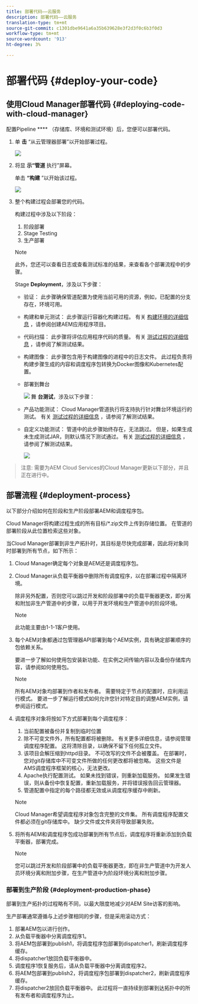 ```yaml
---
title: 部署代码——云服务
description: 部署代码——云服务
translation-type: tm+mt
source-git-commit: c1301dbe9641a6a35b639628e3f2d3f0c6b3f0d3
workflow-type: tm+mt
source-wordcount: '913'
ht-degree: 3%

---
```



# 部署代码 {#deploy-your-code}

## 使用Cloud Manager部署代码 {#deploying-code-with-cloud-manager}

配置Pipeline **** （存储库、环境和测试环境）后，您便可以部署代码。

1. 单 **击** “从云管理器部署”以开始部署过程。

   ![](assets/deploy-code1.png)


1. 将显 **示“管道** 执行”屏幕。

   单击 **“构建** ”以开始该过程。

   ![](assets/deploy-code2.png)

1. 整个构建过程会部署您的代码。

   构建过程中涉及以下阶段：

   1. 阶段部署
   1. Stage Testing
   1. 生产部署
   >[!NOTE]
   >
   >此外，您还可以查看日志或查看测试标准的结果，来查看各个部署流程中的步骤。

   Stage **Deployment**，涉及以下步骤：

   * 验证： 此步骤确保管道配置为使用当前可用的资源，例如，已配置的分支存在，环境可用。
   * 构建和单元测试： 此步骤运行容器化构建过程。 有关 [构建环境的详细信息](/help/onboarding/getting-access-to-aem-in-cloud/creating-aem-application-project.md) ，请参阅创建AEM应用程序项目。
   * 代码扫描： 此步骤将评估应用程序代码的质量。 有关 [测试过程的详细信息](/help/implementing/developing/introduction/understand-test-results.md) ，请参阅了解测试结果。
   * 构建图像： 此步骤包含用于构建图像的进程中的日志文件。 此过程负责将构建步骤生成的内容和调度程序包转换为Docker图像和Kubernetes配置。
   * 部署到舞台

      ![](assets/stage-deployment.png)
   舞 **台测试**，涉及以下步骤：

   * 产品功能测试： Cloud Manager管道执行将支持执行针对舞台环境运行的测试。 有关 [测试过程的详细信息](/help/implementing/developing/introduction/understand-test-results.md) ，请参阅了解测试结果。
   * 自定义功能测试： 管道中的此步骤始终存在，无法跳过。 但是，如果生成未生成测试JAR，则默认情况下测试通过。 有关 [测试过程的详细信息](/help/implementing/developing/introduction/understand-test-results.md) ，请参阅了解测试结果。

      ![](assets/stage-testing.png)





>注意:
>需要为AEM Cloud Services的Cloud Manager更新以下部分，并且正在进行中。

## 部署流程 {#deployment-process}

以下部分介绍如何在阶段和生产阶段部署AEM和调度程序包。

Cloud Manager将构建过程生成的所有目标/*.zip文件上传到存储位置。  在管道的部署阶段从此位置检索这些对象。

当Cloud Manager部署到非生产拓扑时，其目标是尽快完成部署，因此将对象同时部署到所有节点，如下所示：

1. Cloud Manager确定每个对象是AEM还是调度程序包。
1. Cloud Manager从负载平衡器中删除所有调度程序，以在部署过程中隔离环境。

   除非另外配置，否则您可以跳过开发和阶段部署中的负载平衡器更改，即分离和附加非生产管道中的步骤，以用于开发环境和生产管道中的阶段环境。

   >[!NOTE]
   >
   >此功能主要由1-1-1客户使用。

1. 每个AEM对象都通过包管理器API部署到每个AEM实例，具有确定部署顺序的包依赖关系。

   要进一步了解如何使用包安装新功能、在实例之间传输内容以及备份存储库内容，请参阅如何使用包。

   >[!NOTE]
   >
   >所有AEM对象均部署到作者和发布者。 需要特定于节点的配置时，应利用运行模式。 要进一步了解运行模式如何允许您针对特定目的调整AEM实例，请参阅运行模式。

1. 调度程序对象将按如下方式部署到每个调度程序：

   1. 当前配置被备份并复制到临时位置
   1. 除不可变文件外，所有配置都将被删除。 有关更多详细信息，请参阅管理调度程序配置。 这将清除目录，以确保不留下任何孤立文件。
   1. 该项目会解压缩到httpd目录。  不可改写的文件不会被覆盖。 在部署时，您对git存储库中不可变文件所做的任何更改都将被忽略。  这些文件是AMS调度程序框架的核心，无法更改。
   1. Apache执行配置测试。 如果未找到错误，则重新加载服务。 如果发生错误，则从备份中恢复配置，重新加载服务，并将错误报告回云管理器。
   1. 管道配置中指定的每个路径都无效或从调度程序缓存中刷新。
   >[!NOTE]
   >
   >Cloud Manager希望调度程序对象包含完整的文件集。  所有调度程序配置文件都必须在git存储库中。 缺少文件或文件夹将导致部署失败。

1. 将所有AEM和调度程序包成功部署到所有节点后，调度程序将重新添加到负载平衡器，部署完成。

   >[!NOTE]
   >
   >您可以跳过开发和阶段部署中的负载平衡器更改，即在非生产管道中为开发人员环境分离和附加步骤，在生产管道中为阶段环境分离和附加步骤。

### 部署到生产阶段 {#deployment-production-phase}

部署到生产拓扑的过程略有不同，以最大限度地减少对AEM Site访客的影响。

生产部署通常遵循与上述步骤相同的步骤，但是采用滚动方式：

1. 部署AEM包以进行创作。
1. 从负载平衡器中分离调度程序1。
1. 将AEM包部署到publish1，将调度程序包部署到dispatcher1，刷新调度程序缓存。
1. 将dispatcher1放回负载平衡器中。
1. 调度程序1恢复服务后，请从负载平衡器中分离调度程序2。
1. 将AEM包部署到publish2，将调度程序包部署到dispatcher2，刷新调度程序缓存。
1. 将dispatcher2放回负载平衡器中。
此过程将一直持续到部署到达拓扑中的所有发布者和调度程序为止。



